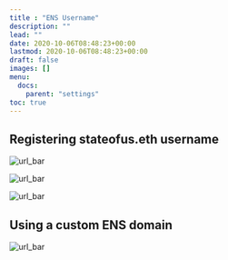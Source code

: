 ```yaml
---
title : "ENS Username"
description: ""
lead: ""
date: 2020-10-06T08:48:23+00:00
lastmod: 2020-10-06T08:48:23+00:00
draft: false
images: []
menu:
  docs:
    parent: "settings"
toc: true
---
```


## Registering stateofus.eth username

![url_bar](/images/settings/ens_username/ens_intro.png)

![url_bar](/images/settings/ens_username/ens2.png)

![url_bar](/images/settings/ens_username/ens3.png)

## Using a custom ENS domain

![url_bar](/images/settings/ens_username/custom_ens.png)